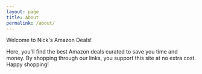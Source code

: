 ```yaml
---
layout: page
title: About
permalink: /about/
---
```

Welcome to Nick's Amazon Deals!  

Here, you'll find the best Amazon deals curated to save you time and money. By shopping through our links, you support this site at no extra cost. Happy shopping!
